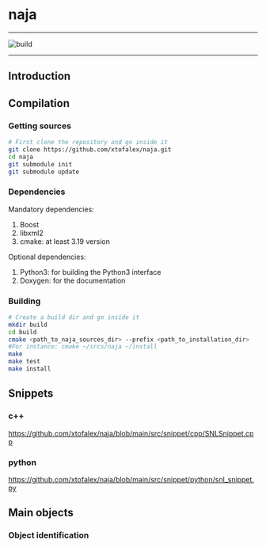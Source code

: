 # naja
***
![build](https://github.com/xtofalex/naja/actions/workflows/build.yml/badge.svg)
***
## Introduction
## Compilation
### Getting sources
```bash
# First clone the repository and go inside it
git clone https://github.com/xtofalex/naja.git
cd naja
git submodule init
git submodule update
```
### Dependencies
Mandatory dependencies:
1. Boost
2. libxml2 
3. cmake: at least 3.19 version

Optional dependencies:
1. Python3: for building the Python3 interface
2. Doxygen: for the documentation
### Building
```bash
# Create a build dir and go inside it
mkdir build
cd build
cmake <path_to_naja_sources_dir> --prefix <path_to_installation_dir>
#For instance: cmake ~/srcs/naja ~/install
make
make test
make install
```
## Snippets
### c++
https://github.com/xtofalex/naja/blob/main/src/snippet/cpp/SNLSnippet.cpp
### python
https://github.com/xtofalex/naja/blob/main/src/snippet/python/snl_snippet.py
## Main objects
### Object identification
